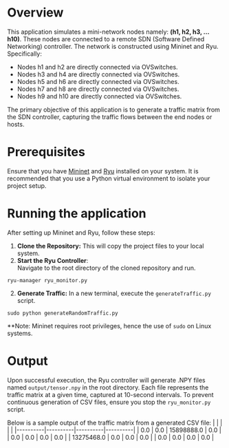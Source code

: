 # Overview
This application simulates a mini-network nodes namely: __(h1, h2, h3, ... h10)__. These nodes are connected to a remote 
SDN (Software Defined Networking) controller. The network is constructed using Mininet and Ryu. Specifically:

* Nodes h1 and h2 are directly connected via OVSwitches.
* Nodes h3 and h4 are directly connected via OVSwitches.
* Nodes h5 and h6 are directly connected via OVSwitches.
* Nodes h7 and h8 are directly connected via OVSwitches.
* Nodes h9 and h10 are directly connected via OVSwitches.

The primary objective of this application is to generate a traffic matrix from the SDN controller, capturing the traffic 
flows between the end nodes or hosts.

# Prerequisites

Ensure that you have [Mininet](http://mininet.org/download/) and [Ryu](https://ryu-sdn.org/) 
installed on your system. It is recommended that you use a Python virtual environment to isolate your project setup.

# Running the application
After setting up Mininet and Ryu, follow these steps:

1. **Clone the Repository:** This will copy the project files to your local system.
2. **Start the Ryu Controller**:  
Navigate to the root directory of the cloned repository and run.
```
ryu-manager ryu_monitor.py
```
2. **Generate Traffic:**
In a new terminal, execute the ```generateTraffic.py``` script.
```
sudo python generateRandomTraffic.py
```
**Note: Mininet requires root privileges, hence the use of ```sudo``` on Linux systems.

# Output
Upon successful execution, the Ryu controller will generate .NPY files named ```output/tensor.npy``` in the root directory. 
Each file represents the traffic matrix at a given time, captured at 10-second intervals. To prevent continuous generation of CSV 
files, ensure you stop the ```ryu_monitor.py``` script.

Below is a sample output of the traffic matrix from a generated CSV file:
|          |          |          |          |
|----------|----------|----------|----------|
| 0.0      | 0.0      | 15898888.0 | 0.0    |
| 0.0      | 0.0      | 0.0      | 0.0      |
| 13275468.0 | 0.0      | 0.0      | 0.0      |
| 0.0      | 0.0      | 0.0      | 0.0      |
